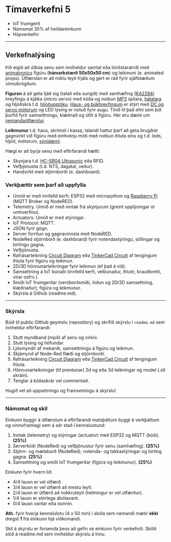 # Tímaverkefni 5 

- IoT frumgerð 
- Námsmat 35% af heildareinkunn  
- Hópverkefni 
  
---

## Verkefnalýsing

Þið eigið að útbúa senu sem inniheldur samtal eða tónlistaratriði með [animatronics](https://github.com/VESM3/IOT/wiki/Mekatr%C3%B3nik#animatronics) fígúru (**hámarkstærð 50x50x50 cm**) og leikmuni (e. animated props). Útfærslan er að miklu leyti frjáls og gert er ráð fyrir sjálfstæðum vinnubrögðum. 

**Fíguran** á að geta tjáð sig (talað eða sungið) með samhæfing ([KA2284](http://buttonbanger.com/?page_id=137)) hreyfingu á kjálka (micro servo) með kóða og notkun [MP3](https://www.dfrobot.com/product-1121.html) spilara, [hátalara](https://thepihut.com/products/stereo-enclosed-speaker-set-3w-4-ohm) og hljóðskrá t.d. [hljóðupptöku](https://www.audacityteam.org/). [Haus- og búkhreyfingum](https://github.com/VESM3/IOT/wiki/Mekatr%C3%B3nik#h%C3%A9r-er-s%C3%BDnt-hvernig-h%C3%A6gt-er-a%C3%B0-vinna-me%C3%B0-pvc-r%C3%B6r-og-einn-m%C3%B3tor-til-a%C3%B0-gera-b%C3%BAk-hreyfingar) er stýrt með [DC og servo mótorum](https://github.com/VESM3/IOT/wiki/Mekatr%C3%B3nik) og LED lýsing er notuð fyrir augu. Tínið til það efni sem þið þurfið fyrir samsettningu, klæðnað og útlit á fígúru. Hér eru dæmi um [nemandaútfærslur](https://github.com/orgs/TskoliAnimatronics/repositories).

**Leikmunur** t.d. haus, skrímsli í kassa, talandi hattur þarf að geta brugðist gagnvirkt við fígúru með einhverju móti með notkun íhluta eins og t.d. leds, hljóð, mótorum, [sýnidæmi](https://hauntershangout.org/cat.php?cat=motor).

Hægt er að byrja senu með eftirfarandi hætti: 
- Skynjara t.d. [HC-SR04 Ultrasonic](https://lastminuteengineers.com/arduino-sr04-ultrasonic-sensor-tutorial/) eða RFID.
- Vefþjónusta (t.d. NTS, dagatal, veður).
- Handvirkt með stjórnborði (e. dashboard).


### Verkþættir sem þarf að uppfylla

- Unnið er með innfelld kerfi; ESP32 með micropython og [Raspberry Pi](https://github.com/VESM3/IOT/blob/main/Efni/h23_RPi_uppsetning.md#2-a%C3%B0-tengjast-raspberry-pi-me%C3%B0-ssh-%C3%BEarf-a%C3%B0-gera-fyrst) (MQTT Broker og NodeRED).
- Telemetry. Unnið er með inntak frá skynjurum (greint upplýsingar úr umhverfinu).
- Actuators: Unnið er með stýringar.
- IoT Protocol: MQTT. 
- JSON fyrir gögn.
- Server forritun og gagnavinnsla með NodeRED. 
- NodeRed stjórnborð (e. dashboard) fyrir notendastýringu, stillingar og birtingu gagna. 
- Vefþjónusta.
- Rafrásarteikning [Circuit Diagram](https://www.circuit-diagram.org/) eða [TinkerCad Circuit](https://www.tinkercad.com/circuits) af tengingum íhluta fyrir fígúru og leikmun.
- 2D/3D hönnunarteikningar fyrir leikmun (ef það á við).
- Samsettning á IoT búnaði (innfelld kerfi, vélbúnaður, íhlutir, brauðbretti, vírar osfrv.).
- Smíði IoT frumgerðar (veróborðsmíði, lóðun og 2D/3D samsettning, klæðnaður); fígúra og leikmunur.
- Skýrsla á Github (readme.md).

---

### Skýrsla 
Búið til public Github geymslu (repository) og skrifið skýrslu í `readme.md` sem innheldur eftirfarandi: 

1. Stutt myndband (mp4) af senu og virkni. 
1. Stutt lýsing og höfundar.
1. Ljósmyndir af mekaník, samsettningu á fígúru og leikmun.
1. Skjámynd af Node-Red flæði og stjórnborði.
1. Rafrásarteikning [Circuit Diagram](https://www.circuit-diagram.org/) eða [TinkerCad Circuit](https://www.tinkercad.com/circuits) af tengingum íhluta.
1. Hönnunarteikningar (til prentunar) 2d og eða 3d teikningar og model (.stl skráin).
1. Tenglar á kóðaskrár vel commentað.

Hugið vel að uppsetningu og framsetningu á skýrslu! 

--- 

### Námsmat og skil

Einkunn byggir á útfærslum á eftirfarandi matsþáttum byggt á verkþáttum og vinnuframlagi sem á sér stað í kennslustund:

1. Inntak (telemetry) og stýringar (actuator) með ESP32 og MQTT (kóði). **(25%)**
1. Serverkóði (NodeRed) og vefþjónustur fyrir senu (samhæfing). **(25%)**
1. Stjórn- og mælaborð (NodeRed); notenda- og takkastýringar og birting gagna. **(25%)**
1. Samsettning og smíði IoT frumgerðar (fígúra og leikmunur). **(25%)**

Einkunn fyrir hvern lið: 
- 4/4 lausn er vel útfærð.
- 3/4 lausn er vel útfærð að mestu leyti.
- 2/4 lausn er útfærð að nokkruleyti (helmingur er vel útfærður).
- 1/4 lausn er stórlega ábótavant.
- 0/4 lausn vantar eða óunnin.

**Ath.** fyrir hverja kennslulotu (4 x 50 mín) í skóla sem nemandi mætir **ekki** dregst **1** frá einkunn hjá viðkomandi. 

Skil á skýrslu er forsenda þess að gefin sé einkunn fyrir verkefnið. Skilið slóð á readme.md sem innheldur skýrslu á Innu. 


<!--
### Dæmi um verkaskiptingu
- Fígúra
    - Búkur 
        1. samsettning og hreyfing á búk með DC mótor 
        1. úlnliður og olnbogi með servos.
        1. forritun á búkhreyfingu
    - Haus 
        1. LED í augu.
        1. Hreyfing á kjálka (nota servo tester og kóða).
        1. Hljóðvinnsla (tal, öskur eða söngur).
        1. Forritun munnhreyfingar útfrá hljóðskrá.
- Samsettning haus og búkur
   1. Fígúra 1-3 axis gimbal hreyfing á háls með haus.
   1. Útlit og klæðnaður
- Leikmunur 
- Kvekja (trigger) skynjari
- NodeRed 
   1. Forritun á senu (allt kemur saman) í NodeRed.
   1. Vefþjónusta
   1. Stjórnborð (e. dashboard) með Node-Red.
- Gera skýrslu.
-->
